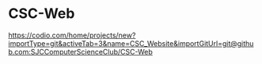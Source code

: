 # CSC-Web

https://codio.com/home/projects/new?importType=git&activeTab=3&name=CSC_Website&importGitUrl=git@github.com:SJCComputerScienceClub/CSC-Web
